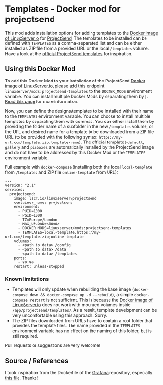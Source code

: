 # Templates - Docker mod for projectsend

This mod adds installation options for adding templates to the [Docker image of LinuxServer.io](https://github.com/linuxserver/docker-projectsend) for [ProjectSend](http://www.projectsend.org/). The templates to be installed can be defined with ``TEMPLATES`` as a comma-separated list and can be either installed as ZIP file from a provided URL or the local ``/templates`` volume. Have a look at the [official ProjectSend templates](https://github.com/projectsend/projectsend/tree/develop/templates) for inspiration.

## Using this Docker Mod

To add this Docker Mod to your installation of the ProjectSend [Docker image of LinuxServer.io](https://github.com/linuxserver/docker-projectsend), please add this endpoint ``linuxserver/mods:projectsend-templates`` to the ``DOCKER_MODS`` environment variable. You can install multiple Docker Mods by separating them by ``|``. [Read this page](https://github.com/linuxserver/docker-mods#using-a-docker-mod) for more information.

Now, you can define the designs/templates to be installed with their name to the ``TEMPLATES`` environment variable. You can choose to install multiple templates by separating them with commas. You can either install them by providing the folder name of a subfolder in the new ``/templates`` volume, or the URL and desired name for a template to be downloaded from a ZIP file URL (to be provided with the following syntax: ``https://my-url.com/template.zip;template-name``). The official templates ``default``, ``gallery`` and ``pinboxes`` are automatically installed by the ProjectSend image and do not have to be addressed by this Docker Mod or the ``TEMPLATES`` environment variable.

Full example with ``docker-compose`` (installing both the local ``local-template`` from ``/templates`` and ZIP file ``online-template`` from URL):

```
---
version: "2.1"
services:
  projectsend:
    image: lscr.io/linuxserver/projectsend
    container_name: projectsend
    environment:
      - PUID=1000
      - PGID=1000
      - TZ=Europe/London
      - MAX_UPLOAD=<5000>
      - DOCKER_MODS=linuxserver/mods:projectsend-templates
      - TEMPLATES=local-template,https://my-url.com/template.zip;online-template
    volumes:
      - <path to data>:/config
      - <path to data>:/data
      - <path to data>:/templates
    ports:
      - 80:80
    restart: unless-stopped
```

### Known limitations

* Templates will only update when rebuilding the base image (``docker-compose down && docker-compose up -d --rebuild``), a simple ``docker-compose restart`` is not sufficient. This is because the [Docker image of LinuxServer.io](https://github.com/linuxserver/docker-projectsend) does not work with mounted volumes inside ``/app/projectsend/templates/``. As a result, template development can be very uncomfortable using this approach. Sorry.
* The ZIP files downloaded from URLs have to contain a root folder that provides the template files. The name provided in the ``TEMPLATES`` environment variable has no effect on the naming of this folder, but is still required.

Pull requests or suggestions are very welcome!

## Source / References
I took inspiration from the Dockerfile of the [Grafana](https://github.com/grafana/grafana/) repository, especially [this file](https://github.com/grafana/grafana/blob/main/packaging/docker/run.sh). Thanks!